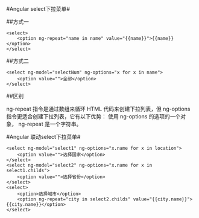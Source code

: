#Angular select下拉菜单#

##方式一

```
<select>
    <option ng-repeat="name in name" value="{{name}}">{{name}}</option>
</select>
```

##方式二

```
<select ng-model="selectNum" ng-options="x for x in name">
    <option value="">全部</option>
</select>
```

##区别

ng-repeat 指令是通过数组来循环 HTML 代码来创建下拉列表，但 ng-options 指令更适合创建下拉列表，它有以下优势：
使用 ng-options 的选项的一个对象， ng-repeat 是一个字符串。

#Angular 联动select下拉菜单#

```
<select ng-model="select1" ng-options="x.name for x in location">
    <option value="">选择国家</option>
</select>
<select ng-model="select2" ng-options="x.name for x in select1.childs">
    <option value="">选择省份</option>
</select>
<select>
    <option>选择城市</option>
    <option ng-repeat="city in select2.childs" value="{{city.name}}">{{city.name}}</option>
</select>

```